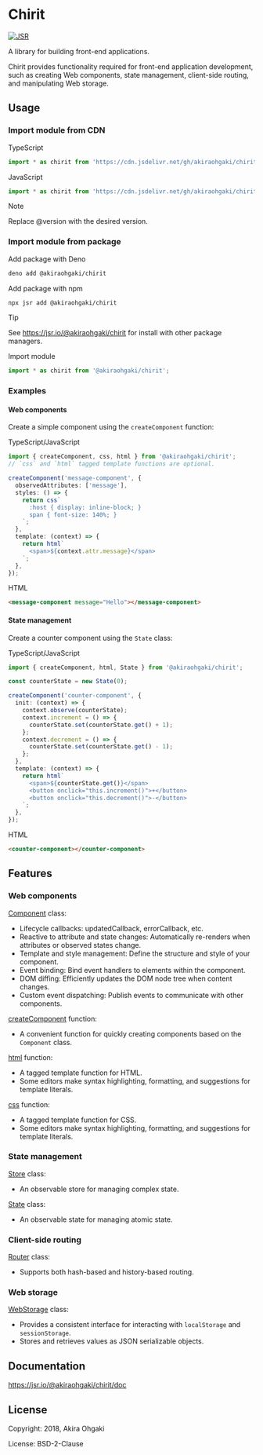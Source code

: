 # Chirit

[![JSR](https://jsr.io/badges/@akiraohgaki/chirit)](https://jsr.io/@akiraohgaki/chirit)

A library for building front-end applications.

Chirit provides functionality required for front-end application development,
such as creating Web components, state management, client-side routing, and manipulating Web storage.

## Usage

### Import module from CDN

TypeScript

```ts
import * as chirit from 'https://cdn.jsdelivr.net/gh/akiraohgaki/chirit@version/mod.ts';
```

JavaScript

```js
import * as chirit from 'https://cdn.jsdelivr.net/gh/akiraohgaki/chirit@version/mod.bundle.js';
```

> [!NOTE]
> Replace @version with the desired version.

### Import module from package

Add package with Deno

```sh
deno add @akiraohgaki/chirit
```

Add package with npm

```sh
npx jsr add @akiraohgaki/chirit
```

> [!TIP]
> See https://jsr.io/@akiraohgaki/chirit for install with other package managers.

Import module

```ts
import * as chirit from '@akiraohgaki/chirit';
```

### Examples

#### Web components

Create a simple component using the `createComponent` function:

TypeScript/JavaScript

```ts
import { createComponent, css, html } from '@akiraohgaki/chirit';
// `css` and `html` tagged template functions are optional.

createComponent('message-component', {
  observedAttributes: ['message'],
  styles: () => {
    return css`
      :host { display: inline-block; }
      span { font-size: 140%; }
    `;
  },
  template: (context) => {
    return html`
      <span>${context.attr.message}</span>
    `;
  },
});
```

HTML

```html
<message-component message="Hello"></message-component>
```

#### State management

Create a counter component using the `State` class:

TypeScript/JavaScript

```ts
import { createComponent, html, State } from '@akiraohgaki/chirit';

const counterState = new State(0);

createComponent('counter-component', {
  init: (context) => {
    context.observe(counterState);
    context.increment = () => {
      counterState.set(counterState.get() + 1);
    };
    context.decrement = () => {
      counterState.set(counterState.get() - 1);
    };
  },
  template: (context) => {
    return html`
      <span>${counterState.get()}</span>
      <button onclick="this.increment()">+</button>
      <button onclick="this.decrement()">-</button>
    `;
  },
});
```

HTML

```html
<counter-component></counter-component>
```

## Features

### Web components

[Component](https://jsr.io/@akiraohgaki/chirit/doc/~/Component) class:

- Lifecycle callbacks: updatedCallback, errorCallback, etc.
- Reactive to attribute and state changes: Automatically re-renders when attributes or observed states change.
- Template and style management: Define the structure and style of your component.
- Event binding: Bind event handlers to elements within the component.
- DOM diffing: Efficiently updates the DOM node tree when content changes.
- Custom event dispatching: Publish events to communicate with other components.

[createComponent](https://jsr.io/@akiraohgaki/chirit/doc/~/createComponent) function:

- A convenient function for quickly creating components based on the `Component` class.

[html](https://jsr.io/@akiraohgaki/chirit/doc/~/html) function:

- A tagged template function for HTML.
- Some editors make syntax highlighting, formatting, and suggestions for template literals.

[css](https://jsr.io/@akiraohgaki/chirit/doc/~/css) function:

- A tagged template function for CSS.
- Some editors make syntax highlighting, formatting, and suggestions for template literals.

### State management

[Store](https://jsr.io/@akiraohgaki/chirit/doc/~/Store) class:

- An observable store for managing complex state.

[State](https://jsr.io/@akiraohgaki/chirit/doc/~/State) class:

- An observable state for managing atomic state.

### Client-side routing

[Router](https://jsr.io/@akiraohgaki/chirit/doc/~/Router) class:

- Supports both hash-based and history-based routing.

### Web storage

[WebStorage](https://jsr.io/@akiraohgaki/chirit/doc/~/WebStorage) class:

- Provides a consistent interface for interacting with `localStorage` and `sessionStorage`.
- Stores and retrieves values as JSON serializable objects.

## Documentation

https://jsr.io/@akiraohgaki/chirit/doc

## License

Copyright: 2018, Akira Ohgaki

License: BSD-2-Clause
